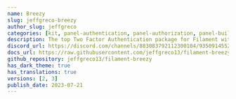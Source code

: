 ```yaml
---
name: Breezy
slug: jeffgreco-breezy
author_slug: jeffgreco
categories: [kit, panel-authentication, panel-authorization, panel-builder]
description: The top Two Factor Authentication package for Filament with customizable and extendable My Profile page, self-service update password, avatar support, and Sanctum token management.
discord_url: https://discord.com/channels/883083792112300104/935091455280709672
docs_url: https://raw.githubusercontent.com/jeffgreco13/filament-breezy/2.x/README.md
github_repository: jeffgreco13/filament-breezy
has_dark_theme: true
has_translations: true
versions: [2, 3]
publish_date: 2023-07-21
---
```

